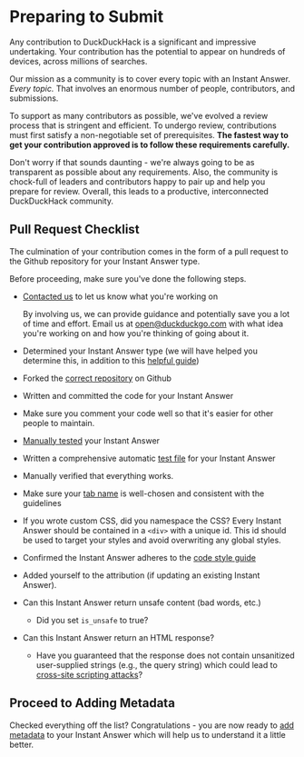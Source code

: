 # Preparing to Submit

Any contribution to DuckDuckHack is a significant and impressive undertaking. Your contribution has the potential to appear on hundreds of devices, across millions of searches.

Our mission as a community is to cover every topic with an Instant Answer. *Every topic.* That involves an enormous number of people, contributors, and submissions. 

To support as many contributors as possible, we've evolved a review process that is stringent and efficient. To undergo review, contributions must first satisfy a non-negotiable set of prerequisites. **The fastest way to get your contribution approved is to follow these requirements carefully.**

Don't worry if that sounds daunting - we're always going to be as transparent as possible about any requirements. Also, the community is chock-full of leaders and contributors happy to pair up and help you prepare for review. Overall, this leads to a productive, interconnected DuckDuckHack community.

## Pull Request Checklist

The culmination of your contribution comes in the form of a pull request to the Github repository for your Instant Answer type.

Before proceeding, make sure you've done the following steps.

- [Contacted us](mailto:open@duckduckgo.com) to let us know what you're working on

	By involving us, we can provide guidance and potentially save you a lot of time and effort. Email us at [open@duckduckgo.com](mailto:open@duckduckgo.com) with what idea you're working on and how you're thinking of going about it.

- Determined your Instant Answer type (we will have helped you determine this, in addition to this [helpful guide](https://duck.co/duckduckhack/determine_your_instant_answer_type))	
- Forked the [correct repository](https://duck.co/duckduckhack/setup_dev_environment) on Github
- Written and committed the code for your Instant Answer
- Make sure you comment your code well so that it's easier for other people to maintain.
- [Manually tested](https://duck.co/duckduckhack/testing_triggers) your Instant Answer
- Written a comprehensive automatic [test file](https://duck.co/duckduckhack/test_files) for your Instant Answer
- Manually verified that everything works.
- Make sure your [tab name](https://duck.co/duckduckhack/display_reference#codenamecode-emstringem-required) is well-chosen and consistent with the guidelines
- If you wrote custom CSS, did you namespace the CSS? Every Instant Answer should be contained in a `<div>` with a unique id. This id should be used to target your styles and avoid overwriting any global styles.
- Confirmed the Instant Answer adheres to the [code style guide](https://duck.co/duckduckhack/code_styleguide)
- Added yourself to the attribution (if updating an existing Instant Answer).
- Can this Instant Answer return unsafe content (bad words, etc.)
    - Did you set `is_unsafe` to true?
- Can this Instant Answer return an HTML response?
    - Have you guaranteed that the response does not contain unsanitized user-supplied strings (e.g., the query string) which could lead to [cross-site scripting attacks](https://duckduckgo.com/Cross-site_scripting?ia=about)?

## Proceed to Adding Metadata

Checked everything off the list? Congratulations - you are now ready to [add metadata](https://duck.co/duckduckhack/metadata) to your Instant Answer which will help us to understand it a little better.